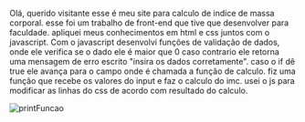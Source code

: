 Olá, querido visitante esse é meu site para calculo de indice de massa corporal.
esse foi um trabalho de front-end que tive que desenvolver para faculdade.
apliquei meus conhecimentos em html e css juntos com o javascript.
Com o javascript desenvolvi funções de validação de dados, onde ele 
verifica se o dado ele é maior que 0 caso contrario ele retorna
uma mensagem de erro escrito "insira os dados corretamente".
caso o if dê true ele avança para o campo onde é chamada a função de calculo.
fiz uma função que recebe os valores do input e faz o calculo do imc.
usei o js para modificar as linhas do css de acordo com resultado do calculo.

![printFuncao](https://user-images.githubusercontent.com/70983214/130517207-11f7a67f-aad9-4978-aa37-d8d48cebcf84.PNG)


